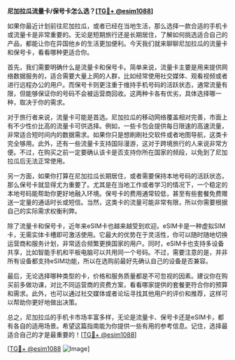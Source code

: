 **尼加拉瓜流量卡/保号卡怎么选？[[TG💪+ @esim1088](https://t.me/s/esim1088)]**

如果你最近计划前往尼加拉瓜，或者已经在当地生活，那么选择一款合适的手机卡或流量卡是非常重要的。无论是短期旅行还是长期居住，了解如何挑选适合自己的产品，都能让你在异国他乡的生活更加便利。今天我们就来聊聊尼加拉瓜的流量卡和保号卡，看看哪种更适合你。

首先，我们需要明确什么是流量卡和保号卡。简单来说，流量卡主要是用来提供网络数据服务的，适合需要大量上网的人群，比如经常使用社交媒体、观看视频或者进行远程办公的用户。而保号卡则更注重于维持手机号码的活跃状态，通常流量有限，但能够保证你的号码不会被运营商回收。这两种卡各有优劣，具体选择哪一种，取决于你的需求。

对于旅行者来说，流量卡可能是首选。尼加拉瓜的移动网络覆盖相对完善，市面上有不少性价比高的流量卡可供选择。例如，一些卡包会提供每日限速的高速流量，非常适合短时间内的数据需求。如果你只是想刷刷社交软件或者地图导航，这类卡完全够用。此外，还有一些流量卡支持国际漫游，这对于跨境旅行的人来说非常方便。不过，在购买之前一定要确认该卡是否支持你所在国家的频段，以免到了尼加拉瓜后无法正常使用。

另一方面，如果你打算在尼加拉瓜长期居住，或者需要保持本地号码的活跃状态，那么保号卡就显得尤为重要了。尤其是在当地工作或者学习的情况下，一个稳定的本地号码能帮助你更好地融入环境。保号卡的费用通常较低，甚至有些套餐免费赠送一定量的通话时长或短信。当然，这类卡的流量可能非常有限，所以你需要根据自己的实际需求权衡利弊。

除了流量卡和保号卡，近年来eSIM卡也越来越受到欢迎。eSIM卡是一种虚拟SIM卡，无需实体卡槽即可激活使用。它最大的优势在于灵活性，你可以随时随地切换运营商和服务计划，非常适合频繁更换国家的用户。同时，eSIM卡也支持多设备共享，比如智能手机和平板电脑可以共用同一个号码。不过，需要注意的是，并非所有设备都支持eSIM功能，所以在选购前最好先确认自己的设备是否兼容。

最后，无论选择哪种类型的卡，价格和服务质量都是不可忽视的因素。建议你在购买前多做功课，对比不同运营商的资费方案，看看哪家提供的套餐更符合你的预算和需求。此外，也可以通过社交媒体或者论坛寻找其他用户的评价和推荐，这样可以帮助你更好地做出决策。

总之，尼加拉瓜的手机卡市场丰富多样，无论是流量卡、保号卡还是eSIM卡，都有各自的适用场景。希望这篇指南能为你提供一些有用的参考信息。记住，选择最适合自己的才是最重要的！[[TG💪+ @esim1088](https://t.me/s/esim1088)]

[[TG💪+ @esim1088](https://t.me/s/esim1088) ![Image](https://i.postimg.cc/4NQfJmqS/Snipaste-2025-05-13-00-14-12.png)]